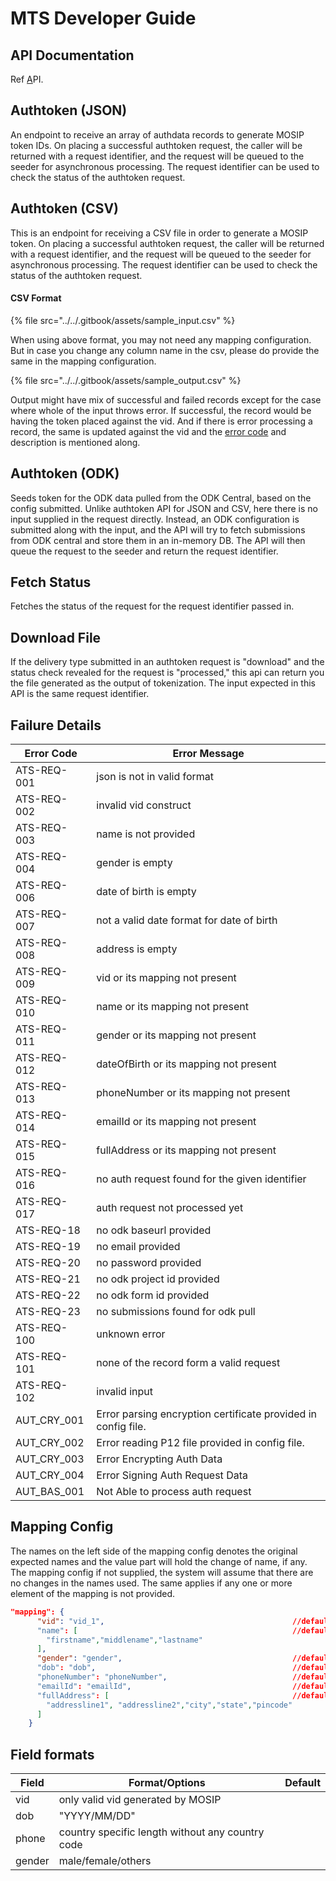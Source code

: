 # MTS Developer Guide

## API Documentation

Ref [A](https://mosip.stoplight.io/docs/mosip-token-seeder/branches/main)PI.

## Authtoken (JSON) <a href="#mosip-token-seeder-default" id="mosip-token-seeder-default"></a>

An endpoint to receive an array of authdata records to generate MOSIP token IDs. On placing a successful authtoken request, the caller will be returned with a request identifier, and the request will be queued to the seeder for asynchronous processing. The request identifier can be used to check the status of the authtoken request.

## Authtoken (CSV)

This is an endpoint for receiving a CSV file in order to generate a MOSIP token. On placing a successful authtoken request, the caller will be returned with a request identifier, and the request will be queued to the seeder for asynchronous processing. The request identifier can be used to check the status of the authtoken request.

#### CSV Format

{% file src="../../.gitbook/assets/sample_input.csv" %}

When using above format, you may not need any mapping configuration. But in case you change any column name in the csv, please do provide the same in the mapping configuration.

{% file src="../../.gitbook/assets/sample_output.csv" %}

Output might have mix of successful and failed records except for the case where whole of the input throws error. If successful, the record would be having the token placed against the vid. And if there is error processing a record, the same is updated against the vid and the [error code](mosip-token-seeder-api-1.md#failure-details) and description is mentioned along.

## Authtoken (ODK)

Seeds token for the ODK data pulled from the ODK Central, based on the config submitted. Unlike authtoken API for JSON and CSV, here there is no input supplied in the request directly. Instead, an ODK configuration is submitted along with the input, and the API will try to fetch submissions from ODK central and store them in an in-memory DB. The API will then queue the request to the seeder and return the request identifier.

## Fetch Status

Fetches the status of the request for the request identifier passed in.

## Download File

If the delivery type submitted in an authtoken request is "download" and the status check revealed for the request is "processed," this api can return you the file generated as the output of tokenization. The input expected in this API is the same request identifier.

## Failure Details

| Error Code    | Error Message                                                 |
| ------------- | ------------------------------------------------------------- |
| ATS-REQ-001   | json is not in valid format                                   |
| ATS-REQ-002   | invalid vid construct                                         |
| ATS-REQ-003   | name is not provided                                          |
| ATS-REQ-004   | gender is empty                                               |
| ATS-REQ-006   | date of birth is empty                                        |
| ATS-REQ-007   | not a valid date format for date of birth                     |
| ATS-REQ-008   | address is empty                                              |
| ATS-REQ-009   | vid or its mapping not present                                |
| ATS-REQ-010   | name or its mapping not present                               |
| ATS-REQ-011   | gender or its mapping not present                             |
| ATS-REQ-012   | dateOfBirth or its mapping not present                        |
| ATS-REQ-013   | phoneNumber or its mapping not present                        |
| ATS-REQ-014   | emailId or its mapping not present                            |
| ATS-REQ-015   | fullAddress or its mapping not present                        |
| ATS-REQ-016   | no auth request found for the given identifier                |
| ATS-REQ-017   | auth request not processed yet                                |
| ATS-REQ-18    | no odk baseurl provided                                       |
| ATS-REQ-19    | no email provided                                             |
| ATS-REQ-20    | no password provided                                          |
| ATS-REQ-21    | no odk project id provided                                    |
| ATS-REQ-22    | no odk form id provided                                       |
| ATS-REQ-23    | no submissions found for odk pull                             |
| ATS-REQ-100   | unknown error                                                 |
| ATS-REQ-101   | none of the record form a valid request                       |
| ATS-REQ-102   | invalid input                                                 |
| AUT\_CRY\_001 | Error parsing encryption certificate provided in config file. |
| AUT\_CRY\_002 | Error reading P12 file provided in config file.               |
| AUT\_CRY\_003 | Error Encrypting Auth Data                                    |
| AUT\_CRY\_004 | Error Signing Auth Request Data                               |
| AUT\_BAS\_001 | Not Able to process auth request                              |

## Mapping Config

The names on the left side of the mapping config denotes the original expected names and the value part will hold the change of name, if any. The mapping config if not supplied, the system will assume that there are no changes in the names used. The same applies if any one or more element of the mapping is not provided.

```json
"mapping": {
      "vid": "vid_1",                                          //default:"vid"
      "name": [                                                //default:"name"
        "firstname","middlename","lastname"
      ],
      "gender": "gender",                                      //default:"gender"
      "dob": "dob",                                            //default:"dob"
      "phoneNumber": "phoneNumber",                            //default:"phoneNumber"
      "emailId": "emailId",                                    //default:"emailId"
      "fullAddress": [                                         //default:"fullAddress"
        "addressline1", "addressline2","city","state","pincode"
      ]
    }
```

## Field formats

| Field  | Format/Options                                   | Default |
| ------ | ------------------------------------------------ | ------- |
| vid    | only valid vid generated by MOSIP                |         |
| dob    | "YYYY/MM/DD"                                     |         |
| phone  | country specific length without any country code |         |
| gender | male/female/others                               |         |
